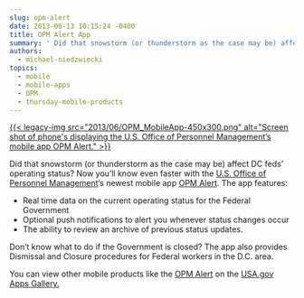 ```yaml
---
slug: opm-alert
date: 2013-06-13 10:15:24 -0400
title: OPM Alert App
summary: ' Did that snowstorm (or thunderstorm as the case may be) affect DC feds&#8217; operating status?  Now you’ll know even faster with the U.S. Office of Personnel Management&#8216;s newest mobile app OPM Alert. The app features: Real'
authors:
  - michael-niedzwiecki
topics:
  - mobile
  - mobile-apps
  - OPM
  - thursday-mobile-products
---
```


[{{< legacy-img src="2013/06/OPM_MobileApp-450x300.png" alt="Screen shot of phone's displaying the U.S. Office of Personnel Management’s mobile app OPM Alert." >}}](https://s3.amazonaws.com/digitalgov/_legacy-img/2013/06/OPM_MobileApp.png)

Did that snowstorm (or thunderstorm as the case may be) affect DC feds&#8217; operating status?  Now you’ll know even faster with the [U.S. Office of Personnel Management](http://www.opm.gov)&#8216;s newest mobile app [OPM Alert](http://www.opm.gov/policy-data-oversight/snow-dismissal-procedures/mobile-app/). The app features:

  * Real time data on the current operating status for the Federal Government
  * Optional push notifications to alert you whenever status changes occur
  * The ability to review an archive of previous status updates.

Don’t know what to do if the Government is closed? The app also provides Dismissal and Closure procedures for Federal workers in the D.C. area.

You can view other mobile products like the [OPM Alert](http://www.opm.gov/policy-data-oversight/snow-dismissal-procedures/mobile-app/) on the [USA.gov Apps Gallery.](http://apps.usa.gov/)
